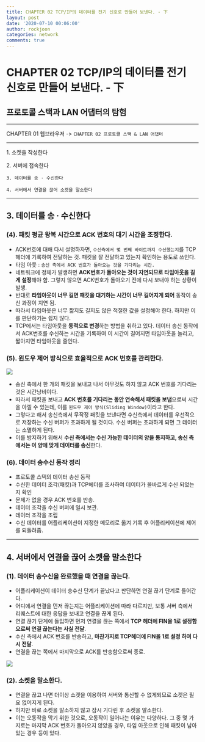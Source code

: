 ```yaml
---
title: CHAPTER 02 TCP/IP의 데이터를 전기 신호로 만들어 보낸다. - 下
layout: post
date: '2020-07-10 00:06:00'
author: rockjoon
categories: network
comments: true
---
```


# CHAPTER 02 TCP/IP의 데이터를 전기 신호로 만들어 보낸다. - 下

## 프로토콜 스택과 LAN 어댑터의 탐험



---

CHAPTER 01 웹브라우저 -> `CHAPTER 02 프로토콜 스택 & LAN 어댑터`

---
1\. 소켓을 작성한다

2\. 서버에 접속한다

`3. 데이터를 송 · 수신한다`

`4. 서버에서 연결을 끊어 소켓을 말소한다`

---

## 3. 데이터를 송 · 수신한다

### (4). 패킷 평균 왕복 시간으로 ACK 번호의 대기 시간을 조정한다.

* ACK번호에 대해 다시 설명하자면, `수신측에서 몇 번째 바이트까지 수신했는지`를 TCP헤더에 기록하여 전달하는 것. 패킷을 잘 전달하고 있는지 확인하는 용도로 쓰인다.
* 타임 아웃 : `송신 측에서 ACK 번호가 돌아오는 것을 기다리는 시간.`
* 네트워크에 정체가 발생하면 **ACK번호가 돌아오는 것이 지연되므로 타임아웃을 길게 설정**해야 함. 그렇지 않으면 ACK번호가 돌아오기 전에 다시 보내야 하는 상황이 발생.
* 반대로 **타임아웃이 너무 길면 패킷을 대기하는 시간이 너무 길어지게 되어** 동작이 송신 과정이 지연 됨.
* 따라서 타임아웃은 너무 짧지도 길지도 않은 적절한 값을 설정해야 한다. 하지만 이를 판단하기는 쉽지 않다.
* TCP에서는 타임아웃을 **동적으로 변경**하는 방법을 취하고 있다. 데이터 송신 동작에서 ACK번호를 수신하는 시간을 기록하여 이 시간이 길어지면 타임아웃을 늘리고, 짧아지면 타임아웃을 줄인다.
  
### (5). 윈도우 제어 방식으로 효율적으로 ACK 번호를 관리한다.

![](https://raw.githubusercontent.com/Blog-Posting/posting-review/32a7053fcf3ccaf76c981df912b17100157ca7bd/network_basic/img/2/sliding_window.png)

* 송신 측에서 한 개의 패킷을 보내고 나서 아무것도 하지 않고 ACK 번호를 기다리는 것은 시간낭비이다.
* 따라서 패킷을 보내고 **ACK 번호를 기다리는 동안 연속해서 패킷을 보냄**으로써 시간을 아낄 수 있는데, 이를 `윈도우 제어 방식(Sliding Window)`이라고 한다.
* 그렇다고 해서 송신측에서 무작정 패킷을 보낸다면 수신측에서 데이터를 우선적으로 저장하는 수신 버퍼가 초과하게 될 것이다. 수신 버퍼는 초과하게 되면 그 데이터는 소멸하게 된다.
* 이를 방지하기 위해서 **수신 측에서는 수신 가능한 데이터의 양을 통지하고, 송신 측에서는 이 양에 맞게 데이터를 송신**한다.

### (6). 데이터 송수신 동작 정리
* 프로토콜 스택의 데이터 송신 동작
* 수신한 데이터 조각(패킷)과 TCP헤더를 조사하여 데이터가 올바르게 수신 되었는지 확인
* 문제가 없을 경우 ACK 번호를 반송. 
* 데이터 조각을 수신 버퍼에 일시 보관.
* 데이터 조각을 조립
* 수신 데이터를 어플리케이션이 지정한 메모리로 옮겨 기록 후 어플리케이션에 제어를 되돌려줌.

---

## 4. 서버에서 연결을 끊어 소켓을 말소한다

### (1). 데이터 송수신을 완료했을 때 연결을 끊는다.

* 어플리케이션이 데이터 송수신 단계가 끝났다고 판단하면 연결 끊기 단계로 들어간다.
* 어디에서 연결을 먼저 끊는지는 어플리케이션에 따라 다르지만, 보통 서버 측에서 리퀘스트에 대한 응답을 보내고 연결을 끊게 된다.
* 연결 끊기 단계에 돌입하면 먼저 연결을 끊는 쪽에서 **TCP 헤더에 FIN을 1로 설정함으로써 연결 끊는다는 사실 전달**.
* 수신 측에서 ACK 번호를 반송하고, **마찬가지로 TCP헤더에 FIN을 1로 설정 하여 다시 전달**.
* 연결을 끊는 쪽에서 마지막으로 ACK를 반송함으로써 종료.

![](https://raw.githubusercontent.com/Blog-Posting/posting-review/32a7053fcf3ccaf76c981df912b17100157ca7bd/network_basic/img/2/tcp_fin.png)

### (2). 소켓을 말소한다.

* 연결을 끊고 나면 더이상 소켓을 이용하여 서버와 통신할 수 없게되므로 소켓은 필요 없어지게 된다.
* 하지만 바로 소켓을 말소하지 않고 잠시 기다린 후 소켓을 말소한다.
* 이는 오동작을 막기 위한 것으로, 오동작이 일어나는 이유는 다양하다. 그 중 몇 가지로는 마지막 ACK 번호가 돌아오지 않았을 경우, 타임 아웃으로 인해 패킷이 남아 있는 경우 등이 있다.
